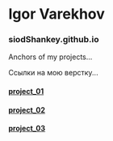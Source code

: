 # Igor Varekhov
### siodShankey.github.io
Anchors of my projects...


Ссылки на мою верстку...

#### [project_01](https://siodshankey.github.io/proejct_01/)

#### [project_02](https://siodshankey.github.io/project_02/)

#### [project_03](https://siodshankey.github.io/project_03/)
